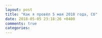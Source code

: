 ```yaml
---
layout: post
title: "Как я провёл 5 мая 2018 года, Сб"
date: 2018-05-05 23:18:26 +0400
comments: true
categories: 
---
```

